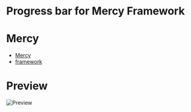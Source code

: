 # Progress bar for Mercy Framework

# Mercy
* [Mercy](https://dsc.gg/mercy-coll)
* [framework](https://github.com/Mercy-Collective/mercy-framework)


# Preview

<img src="https://cdn.discordapp.com/attachments/1094312712038797326/1207112215988150272/image.png?ex=65de75db&is=65cc00db&hm=1bd8a7f789edbed3b8cf39e089a487fb1f2e79b9861c30a2e12d8a223f3a5657&" alt="Preview" title="Preview">
